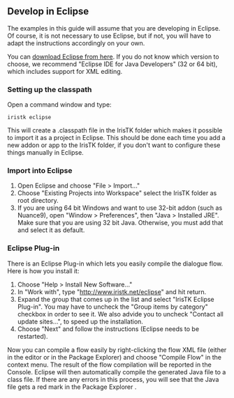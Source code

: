 ##	Develop in Eclipse

The examples in this guide will assume that you are developing in Eclipse. Of course, it is not necessary to use Eclipse, but if not, you will have to adapt the instructions accordingly on your own.

You can [download Eclipse from here](http://www.eclipse.org/downloads/). If you do not know which version to choose, we recommend "Eclipse IDE for Java Developers" (32 or 64 bit), which includes support for XML editing.

### Setting up the classpath

Open a command window and type:

```
iristk eclipse
```

This will create a .classpath file in the IrisTK folder which makes it possible to import it as a project in Eclipse. This should be done each time you add a new addon or app to the IrisTK folder, if you don't want to configure these things manually in Eclipse.

### Import into Eclipse

1. Open Eclipse and choose "File > Import..."
2. Choose "Existing Projects into Workspace" select the IrisTK folder as root directory.
3. If you are using 64 bit Windows and want to use 32-bit addon (such as Nuance9), open "Window > Preferences", then "Java > Installed JRE". Make sure that you are using 32 bit Java. Otherwise, you must add that and select it as default.

### Eclipse Plug-in

There is an Eclipse Plug-in which lets you easily compile the dialogue flow. Here is how you install it:

1. Choose "Help > Install New Software..."
2. In "Work with", type "http://www.iristk.net/eclipse" and hit return.
3. Expand the group that comes up in the list and select "IrisTK Eclipse Plug-in". You may have to uncheck the "Group items by category" checkbox in order to see it. We also advide you to uncheck "Contact all update sites...", to speed up the installation.
4. Choose "Next" and follow the instructions (Eclipse needs to be restarted). 

Now you can compile a flow easily by right-clicking the flow XML file (either in the editor or in the Package Explorer) and choose "Compile Flow" in the context menu. The result of the flow compilation will be reported in the Console. Eclipse will then automatically compile the generated Java file to a class file. If there are any errors in this process, you will see that the Java file gets a red mark in the Package Explorer .
